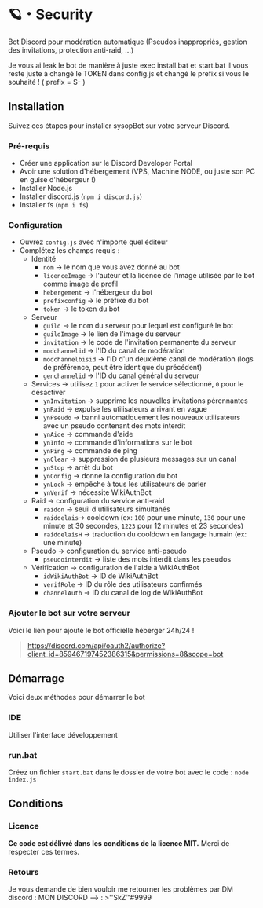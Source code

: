 # 🪐・Security

Bot Discord pour modération automatique (Pseudos inappropriés, gestion des invitations, protection anti-raid, ...)

Je vous ai leak le bot de manière à juste exec install.bat et start.bat il vous reste juste à changé le TOKEN dans config.js et changé le prefix si vous le souhaité ! ( prefix = S- )


## Installation
Suivez ces étapes pour installer sysopBot sur votre serveur Discord.

### Pré-requis
* Créer une application sur le Discord Developer Portal
* Avoir une solution d'hébergement (VPS, Machine NODE, ou juste son PC en guise d'hébergeur !)
* Installer Node.js
* Installer discord.js (`npm i discord.js`)
* Installer fs (`npm i fs`)

### Configuration
* Ouvrez `config.js` avec n'importe quel éditeur
* Complétez les champs requis :
  * Identité
    * `nom` -> le nom que vous avez donné au bot
    * `licenceImage` -> l'auteur et la licence de l'image utilisée par le bot comme image de profil
    * `hebergement` -> l'hébergeur du bot
    * `prefixconfig` -> le préfixe du bot
    * `token` -> le token du bot
  * Serveur
    * `guild` -> le nom du serveur pour lequel est configuré le bot
    * `guildImage` -> le lien de l'image du serveur
    * `invitation` -> le code de l'invitation permanente du serveur
    * `modchannelid` -> l'ID du canal de modération
    * `modchannelbisid` -> l'ID d'un deuxième canal de modération (logs de préférence, peut être identique du précédent)
    * `genchannelid` -> l'ID du canal général du serveur
  * Services -> utilisez `1` pour activer le service sélectionné, `0` pour le désactiver
    * `ynInvitation` -> supprime les nouvelles invitations pérennantes
    * `ynRaid` -> expulse les utilisateurs arrivant en vague
    * `ynPseudo` -> banni automatiquement les nouveaux utilisateurs avec un pseudo contenant des mots interdit
    * `ynAide` -> commande d'aide
    * `ynInfo` -> commande d'informations sur le bot
    * `ynPing` -> commande de ping
    * `ynClear` -> suppression de plusieurs messages sur un canal
    * `ynStop` -> arrêt du bot
    * `ynConfig` -> donne la configuration du bot
    * `ynLock` -> empêche à tous les utilisateurs de parler
    * `ynVerif` -> nécessite WikiAuthBot
  * Raid -> configuration du service anti-raid
    * `raidon` -> seuil d'utilisateurs simultanés
    * `raiddelais`-> cooldown (ex: `100` pour une minute, `130` pour une minute et 30 secondes, `1223` pour 12 minutes et 23 secondes)
    * `raiddelaisH` -> traduction du cooldown en langage humain (ex: une minute)
  * Pseudo -> configuration du service anti-pseudo
    * `pseudointerdit` -> liste des mots interdit dans les pseudos
  * Vérification -> configuration de l'aide à WikiAuthBot
    * `idWikiAuthBot` -> ID de WikiAuthBot
    * `verifRole` -> ID du rôle des utilisateurs confirmés
    * `channelAuth` -> ID du canal de log de WikiAuthBot

### Ajouter le bot sur votre serveur
Voici le lien pour ajouté le bot officielle héberger 24h/24 !
> https://discord.com/api/oauth2/authorize?client_id=859467197452386315&permissions=8&scope=bot


## Démarrage
Voici deux méthodes pour démarrer le bot

### IDE
Utiliser l'interface développement

### run.bat
Créez un fichier `start.bat` dans le dossier de votre bot avec le code :
`node index.js`


## Conditions
### Licence
**Ce code est délivré dans les conditions de la licence MIT.** Merci de respecter ces termes.

### Retours
Je vous demande de bien vouloir me retourner les problèmes par DM discord : MON DISCORD --> :  >''SkZ™#9999
